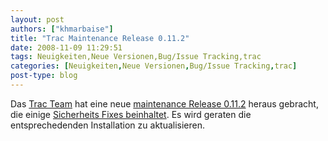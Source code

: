 ```yaml
---
layout: post
authors: ["khmarbaise"]
title: "Trac Maintenance Release 0.11.2"
date: 2008-11-09 11:29:51
tags: Neuigkeiten,Neue Versionen,Bug/Issue Tracking,trac
categories: [Neuigkeiten,Neue Versionen,Bug/Issue Tracking,trac]
post-type: blog
---
```

Das <a href="http://trac.edgewall.org">Trac Team</a> hat eine neue <a href="http://groups.google.com/group/trac-users/browse_thread/thread/e2852963190ea3a2">maintenance Release 0.11.2</a> heraus gebracht,  die einige <a href="http://trac.edgewall.org/browser/tags/trac-0.11.2/RELEASE">Sicherheits Fixes beinhaltet</a>. Es wird geraten die entsprechedenden Installation zu aktualisieren.

